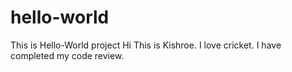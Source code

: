 # hello-world
This is Hello-World project
Hi This is Kishroe. I love cricket.
I have completed my code review.
